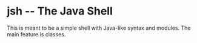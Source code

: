 # jsh -- The Java Shell

This is meant to be a simple shell with Java-like syntax and modules. The main feature 
is classes.
